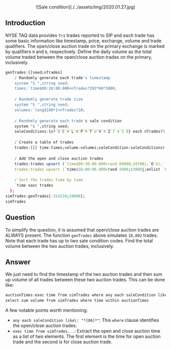<span style="display:block;text-align:center">
![Sale condition](./../assets/img/2020.01.27.jpg)
</span>


## Introduction
NYSE TAQ data provides ``T+1`` trades reported to SIP and each trade has some basic information like timestamp, price, exchange, volume and trade qualifiers. The open/close auction trade on the primary exchange is marked by qualifiers ``0`` and ``6``, respectively. Define the daily volume as the total volume traded between the open/close auction trades on the primary, inclusively.

```q
genTrades:{[seed;nTrades]
    / Randomly generate each trade's timestamp
    system "S ",string seed;
    times:`time$09:28:00.000+nTrades?392*60*1000;

    / Randomly generate trade size
    system "S ",string seed;
    volumes:`long$100*1+nTrades?10;

    / Randomly generate each trade's sale condition
    system "S ",string seed;
    saleConditions:{x?`B`C`H`L`N`P`R`T`U`V`X`Z`7`4`5`8} each nTrades?3;

    / Create a table of trades
    trades:([] time:times;volume:volumes;saleCondition:saleConditions);

    / Add the open and close auction trades
    trades:trades upsert (`time$09:30:00.000+rand 60000;24700j;`O`X);
    trades:trades upsert (`time$16:00:00.000+rand 2000;53800j;enlist `6);

    / Sort the trades time by time
    `time xasc trades
  };
simTrades:genTrades[-314159;10000];
simTrades
```


## Question
To simplify the question, it is assumed that open/close auction trades are ALWAYS present. The function ``genTrades`` above simulates ``10,002`` trades. Note that each trade has up to two sale condition codes. Find the total volume between the two auction trades, inclusively.


## Answer
We just need to find the timestamp of the two auction trades and then sum up volume of all trades between these two auction trades. This can be done like:

```q
auctionTimes:exec time from simTrades where any each saleCondition like\: "*[O6]*";
select sum volume from simTrades where time within auctionTimes
```

A few notable points worth mentioning:

- ``any each saleCondition like\: "*[O6]*"``: This ``where`` clause identifies the open/close auction trades.
- ``exec time from simTrades...``: Extract the open and close auction time as a list of two elements. The first element is the time for open auction trade and the second is for close auction trade.
